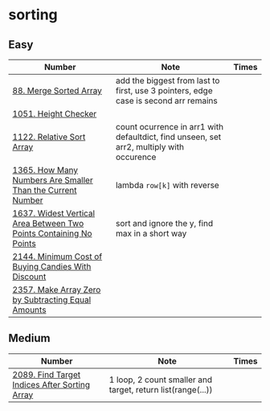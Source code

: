# sorting

## Easy

| Number | Note | Times |
|--------|------|-------|
| [88. Merge Sorted Array](https://leetcode.com/problems/merge-sorted-array/description/) | add the biggest from last to first, use 3 pointers, edge case is second arr remains | |
| [1051. Height Checker](https://leetcode.com/problems/height-checker/description/) | | |
| [1122. Relative Sort Array](https://leetcode.com/problems/relative-sort-array/description/) | count ocurrence in arr1 with defaultdict, find unseen, set arr2, multiply with occurence | |
| [1365. How Many Numbers Are Smaller Than the Current Number](https://leetcode.com/problems/how-many-numbers-are-smaller-than-the-current-number/description/) | lambda `row[k]` with reverse | |
| [1637. Widest Vertical Area Between Two Points Containing No Points](https://leetcode.com/problems/widest-vertical-area-between-two-points-containing-no-points/) | sort and ignore the y, find max in a short way | |
| [2144. Minimum Cost of Buying Candies With Discount](https://leetcode.com/problems/minimum-cost-of-buying-candies-with-discount/) | | |
| [2357. Make Array Zero by Subtracting Equal Amounts](https://leetcode.com/problems/make-array-zero-by-subtracting-equal-amounts/) | | |

## Medium

| Number | Note | Times |
|--------|------|-------|
| [2089. Find Target Indices After Sorting Array](https://leetcode.com/problems/find-target-indices-after-sorting-array/description/) |  1 loop, 2 count smaller and target, return list(range(...)) | |

